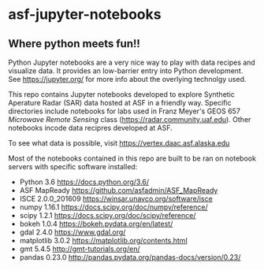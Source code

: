 # asf-jupyter-notebooks
## Where python meets fun!!

Python Jupyter notebooks are a very nice way to play with data recipes and visualize data. It provides an low-barrier entry into Python development. See https://jupyter.org/ for more info about the overlying technolgy used.

This repo contains Jupyter notebooks developed to explore Synthetic Aperature Radar (SAR) data hosted at ASF in a friendly way. Specific directories include notebooks for labs used in Franz Meyer's GEOS 657 _Microwave Remote Sensing_ class (https://radar.community.uaf.edu). Other notebooks incode data recipres developed at ASF.

To see what data is possible, visit https://vertex.daac.asf.alaska.edu

Most of the notebooks contained in this repo are built to be ran on notebook servers with specific software installed:

- Python 3.6  https://docs.python.org/3.6/
- ASF MapReady  https://github.com/asfadmin/ASF_MapReady
- ISCE 2.0.0_201609  https://winsar.unavco.org/software/isce
- numpy 1.16.1  https://docs.scipy.org/doc/numpy/reference/
- scipy 1.2.1  https://docs.scipy.org/doc/scipy/reference/
- bokeh 1.0.4  https://bokeh.pydata.org/en/latest/
- gdal 2.4.0  https://www.gdal.org/
- matplotlib 3.0.2  https://matplotlib.org/contents.html
- gmt 5.4.5  http://gmt-tutorials.org/en/
- pandas 0.23.0  http://pandas.pydata.org/pandas-docs/version/0.23/
